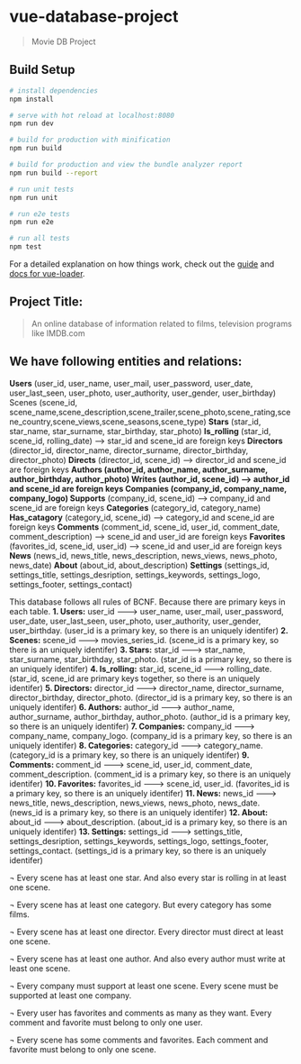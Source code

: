 # vue-database-project

> Movie DB Project

## Build Setup

``` bash
# install dependencies
npm install

# serve with hot reload at localhost:8080
npm run dev

# build for production with minification
npm run build

# build for production and view the bundle analyzer report
npm run build --report

# run unit tests
npm run unit

# run e2e tests
npm run e2e

# run all tests
npm test
```

For a detailed explanation on how things work, check out the [guide](http://vuejs-templates.github.io/webpack/) and [docs for vue-loader](http://vuejs.github.io/vue-loader).

## Project Title:
>  An online database of information related to films, television programs like
IMDB.com

## We have following entities and relations:

<b>Users</b> (user_id, user_name, user_mail, user_password, user_date, user_last_seen, user_photo, user_authority, user_gender, user_birthday)
Scenes (scene_id, scene_name,scene_description,scene_trailer,scene_photo,scene_rating,scene_country,scene_views,scene_seasons,scene_type)
<b>Stars</b> (star_id, star_name, star_surname, star_birthday, star_photo)
<b>Is_rolling</b> (star_id, scene_id, rolling_date)  --> star_id and scene_id are foreign keys
<b>Directors</b> (director_id, director_name, director_surname, director_birthday, director_photo)
<b>Directs</b> (director_id, scene_id)  --> director_id and scene_id are foreign keys
<b><b>Authors</b> (author_id, author_name, author_surname, author_birthday, author_photo)
<b>Writes</b> (author_id, scene_id)  --> author_id and scene_id are foreign keys
<b>Companies</b> (company_id, company_name, company_logo)
<b>Supports</b></b> (company_id, scene_id)  --> company_id and scene_id are foreign keys
<b>Categories</b> (category_id, category_name)
<b>Has_catagory</b> (category_id, scene_id)  --> category_id and scene_id are foreign keys
<b>Comments</b> (comment_id, scene_id, user_id, comment_date, comment_description)  --> scene_id and user_id are foreign keys
<b>Favorites</b> (favorites_id, scene_id, user_id)   --> scene_id and user_id are foreign keys
<b>News</b> (news_id, news_title, news_description, news_views, news_photo, news_date)
<b>About</b> (about_id, about_description)
<b>Settings</b> (settings_id, settings_title, settings_desription, settings_keywords, settings_logo, settings_footer, settings_contact)


This database follows all rules of BCNF. Because there are primary keys in each table.
<b>1. Users:</b> user_id --->  user_name, user_mail, user_password, user_date, user_last_seen, user_photo, user_authority, user_gender, user_birthday. (user_id is a primary key, so there is an uniquely identifer)
<b>2. Scenes:</b> scene_id ---> movies_series_id. (scene_id is a primary key, so there is an uniquely identifer)
<b>3. Stars:</b> star_id ---> star_name, star_surname, star_birthday, star_photo. (star_id is a primary key, so there is an uniquely identifer)
<b>4. Is_rolling:</b> star_id, scene_id ---> rolling_date. (star_id, scene_id are primary keys together, so there is an uniquely identifer)
<b>5. Directors:</b> director_id ---> director_name, director_surname, director_birthday, director_photo. (director_id is a primary key, so there is an uniquely identifer)
<b>6. Authors:</b> author_id ---> author_name, author_surname, author_birthday, author_photo. (author_id is a primary key, so there is an uniquely identifer)
<b>7. Companies:</b> company_id ---> company_name, company_logo. (company_id is a primary key, so there is an uniquely identifer)
<b>8. Categories:</b> category_id ---> category_name. (category_id is a primary key, so there is an uniquely identifer)
<b>9. Comments: </b>comment_id ---> scene_id, user_id, comment_date, comment_description. (comment_id is a primary key, so there is an uniquely identifer)
<b>10. Favorites:</b> favorites_id ---> scene_id, user_id. (favorites_id is a primary key, so there is an uniquely identifer)
<b>11. News:</b> news_id ---> news_title, news_description, news_views, news_photo, news_date. (news_id is a primary key, so there is an uniquely identifer)
<b>12. About:</b> about_id ---> about_description. (about_id is a primary key, so there is an uniquely identifer)
<b>13. Settings:</b> settings_id ---> settings_title, settings_desription, settings_keywords, settings_logo, settings_footer, settings_contact. (settings_id is a primary key, so there is an uniquely identifer)


¬	Every scene has at least one star. And also every star is rolling in at least one scene.

¬	Every scene has at least one category. But every category has some films.

¬	Every scene has at least one director. Every director must direct at least one scene.

¬	Every scene has at least one author. And also every author must write at least one scene.

¬	Every company must support at least one scene. Every scene must be supported at least one company.

¬	Every user has favorites and comments as many as they want. Every comment and favorite must belong to only one user.

¬	Every scene has some comments and favorites. Each comment and favorite must belong to only one scene.
